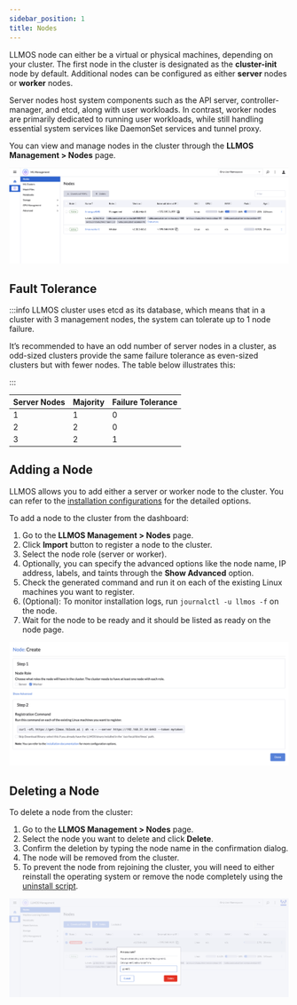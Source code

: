 ```yaml
---
sidebar_position: 1
title: Nodes
---
```


LLMOS node can either be a virtual or physical machines, depending on your cluster. The first node in the cluster is designated as the **cluster-init** node by default. Additional nodes can be configured as either **server** nodes or **worker** nodes.

Server nodes host system components such as the API server, controller-manager, and etcd, along with user workloads. In contrast, worker nodes are primarily dedicated to running user workloads, while still handling essential system services like DaemonSet services and tunnel proxy.

You can view and manage nodes in the cluster through the **LLMOS Management > Nodes** page.

![nodes](/img/docs/nodes.png)

## Fault Tolerance

:::info
LLMOS cluster uses etcd as its database, which means that in a cluster with 3 management nodes, the system can tolerate up to 1 node failure.

It’s recommended to have an odd number of server nodes in a cluster, as odd-sized clusters provide the same failure tolerance as even-sized clusters but with fewer nodes. The table below illustrates this:

:::

| Server Nodes | Majority | Failure Tolerance |
|--------------|----------|-------------------|
| 1            | 1        | 0                 |
| 2            | 2        | 0                 |
| 3            | 2        | 1                 |

## Adding a Node

LLMOS allows you to add either a server or worker node to the cluster. You can refer to the [installation configurations](../installation/configurations#full-configuration-example) for the detailed options.

To add a node to the cluster from the dashboard:
1. Go to the **LLMOS Management > Nodes** page.
2. Click **Import** button to register a node to the cluster.
3. Select the node role (server or worker).
4. Optionally, you can specify the advanced options like the node name, IP address, labels, and taints through the **Show Advanced** option.
5. Check the generated command and run it on each of the existing Linux machines you want to register.
6. (Optional): To monitor installation logs, run `journalctl -u llmos -f` on the node.
7. Wait for the node to be ready and it should be listed as ready on the node page.

![node-import](/img/docs/node-import.png)

## Deleting a Node

To delete a node from the cluster:

1. Go to the **LLMOS Management > Nodes** page.
2. Select the node you want to delete and click **Delete**.
3. Confirm the deletion by typing the node name in the confirmation dialog.
4. The node will be removed from the cluster.
5. To prevent the node from rejoining the cluster, you will need to either reinstall the operating system or remove the node completely using the [uninstall script](../installation/uninstall#uninstall-script).

![delete](/img/docs/delete-node.png)
